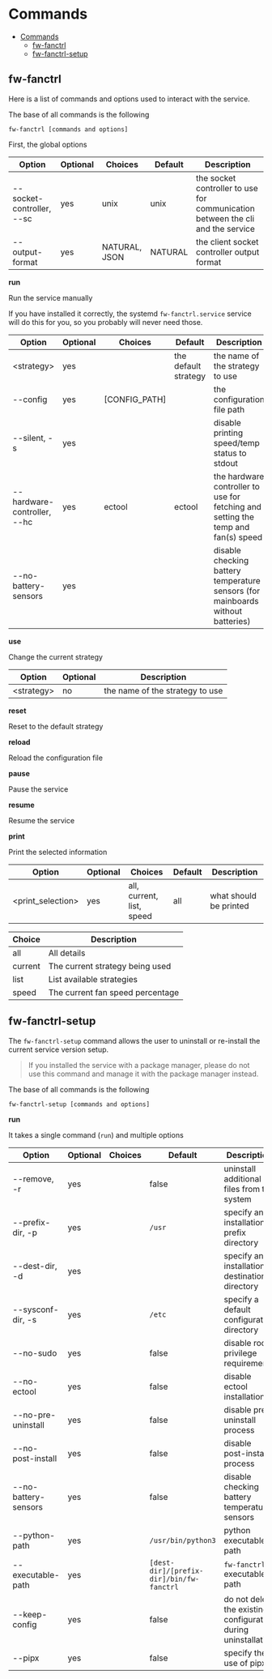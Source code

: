 # Commands

<!-- TOC -->
* [Commands](#commands)
  * [fw-fanctrl](#fw-fanctrl)
  * [fw-fanctrl-setup](#fw-fanctrl-setup)
<!-- TOC -->

## fw-fanctrl

Here is a list of commands and options used to interact with the service.

The base of all commands is the following

```shell
fw-fanctrl [commands and options]
```

First, the global options

| Option                    | Optional | Choices       | Default | Description                                                                    |
|---------------------------|----------|---------------|---------|--------------------------------------------------------------------------------|
| --socket-controller, --sc | yes      | unix          | unix    | the socket controller to use for communication between the cli and the service |
| --output-format           | yes      | NATURAL, JSON | NATURAL | the client socket controller output format                                     |

**run**

Run the service manually

If you have installed it correctly, the systemd `fw-fanctrl.service` service will do this for you, so you probably will
never need those.

| Option                      | Optional | Choices        | Default              | Description                                                                       |
|-----------------------------|----------|----------------|----------------------|-----------------------------------------------------------------------------------|
| \<strategy>                 | yes      |                | the default strategy | the name of the strategy to use                                                   |
| --config                    | yes      | \[CONFIG_PATH] |                      | the configuration file path                                                       |
| --silent, -s                | yes      |                |                      | disable printing speed/temp status to stdout                                      |
| --hardware-controller, --hc | yes      | ectool         | ectool               | the hardware controller to use for fetching and setting the temp and fan(s) speed |
| --no-battery-sensors        | yes      |                |                      | disable checking battery temperature sensors (for mainboards without batteries)   |

**use**

Change the current strategy

| Option      | Optional | Description                     |
|-------------|----------|---------------------------------|
| \<strategy> | no       | the name of the strategy to use |

**reset**

Reset to the default strategy

**reload**

Reload the configuration file

**pause**

Pause the service

**resume**

Resume the service

**print**

Print the selected information

| Option             | Optional | Choices                   | Default | Description            |
|--------------------|----------|---------------------------|---------|------------------------|
| \<print_selection> | yes      | all, current, list, speed | all     | what should be printed |

| Choice  | Description                      |
|---------|----------------------------------|
| all     | All details                      |
| current | The current strategy being used  |
| list    | List available strategies        |
| speed   | The current fan speed percentage |

## fw-fanctrl-setup

The `fw-fanctrl-setup` command allows the user to uninstall or re-install the current service version setup.

> If you installed the service with a package manager,
> please do not use this command and manage it with the package manager instead.

The base of all commands is the following

```shell
fw-fanctrl-setup [commands and options]
```

**run**

It takes a single command (`run`) and multiple options

| Option               | Optional | Choices | Default                                  | Description                                                    |
|----------------------|----------|---------|------------------------------------------|----------------------------------------------------------------|
| --remove, -r         | yes      |         | false                                    | uninstall additional files from the system                     |
| --prefix-dir, -p     | yes      |         | `/usr`                                   | specify an installation prefix directory                       |
| --dest-dir, -d       | yes      |         |                                          | specify an installation destination directory                  |
| --sysconf-dir, -s    | yes      |         | `/etc`                                   | specify a default configuration directory                      |
| --no-sudo            | yes      |         | false                                    | disable root privilege requirement                             |
| --no-ectool          | yes      |         | false                                    | disable ectool installation                                    |
| --no-pre-uninstall   | yes      |         | false                                    | disable pre-uninstall process                                  |
| --no-post-install    | yes      |         | false                                    | disable post-install process                                   |
| --no-battery-sensors | yes      |         | false                                    | disable checking battery temperature sensors                   |
| --python-path        | yes      |         | `/usr/bin/python3`                       | python executable path                                         |
| --executable-path    | yes      |         | `[dest-dir]/[prefix-dir]/bin/fw-fanctrl` | `fw-fanctrl` executable path                                   |
| --keep-config        | yes      |         | false                                    | do not delete the existing configuration during uninstallation |
| --pipx               | yes      |         | false                                    | specify the use of pipx                                        |
